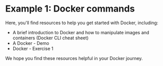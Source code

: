 # Example 1: Docker commands

 Here, you'll find resources to help you get started with Docker, including:

- A brief introduction to Docker and how to manipulate images and containers (Docker CLI cheat sheet)
- A Docker - Demo
- Docker - Exercise 1

We hope you find these resources helpful in your Docker journey.